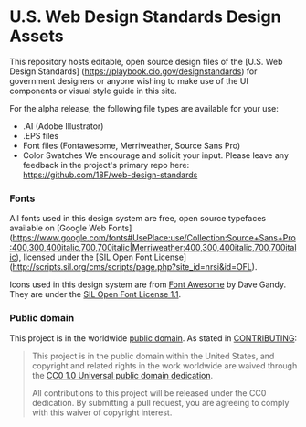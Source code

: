 # U.S. Web Design Standards Design Assets

This repository hosts editable, open source design files of the [U.S. Web Design Standards] (https://playbook.cio.gov/designstandards) for government designers or anyone wishing to make use of the UI components or visual style guide in this site.

For the alpha release, the following file types are available for your use:
- .AI (Adobe Illustrator) 
- .EPS files
- Font files (Fontawesome, Merriweather, Source Sans Pro)
- Color Swatches
We encourage and solicit your input. Please leave any feedback in the project's primary repo here: https://github.com/18F/web-design-standards

### Fonts
All fonts used in this design system are free, open source typefaces available on [Google Web Fonts] (https://www.google.com/fonts#UsePlace:use/Collection:Source+Sans+Pro:400,300,400italic,700,700italic|Merriweather:400,300,400italic,700,700italic), licensed under the [SIL Open Font License] (http://scripts.sil.org/cms/scripts/page.php?site_id=nrsi&id=OFL).

Icons used in this design system are from [Font Awesome](http://fontawesome.io/) by Dave Gandy. They are under the [SIL Open Font License 1.1](http://scripts.sil.org/cms/scripts/page.php?item_id=OFL).

### Public domain

This project is in the worldwide [public domain](LICENSE.md). As stated in [CONTRIBUTING](CONTRIBUTING.md):

> This project is in the public domain within the United States, and copyright and related rights in the work worldwide are waived through the [CC0 1.0 Universal public domain dedication](https://creativecommons.org/publicdomain/zero/1.0/).
>
> All contributions to this project will be released under the CC0 dedication. By submitting a pull request, you are agreeing to comply with this waiver of copyright interest.
